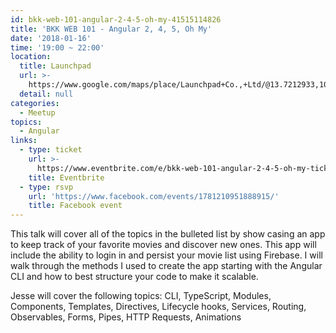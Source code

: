 ```yaml
---
id: bkk-web-101-angular-2-4-5-oh-my-41515114826
title: 'BKK WEB 101 - Angular 2, 4, 5, Oh My'
date: '2018-01-16'
time: '19:00 ~ 22:00'
location:
  title: Launchpad
  url: >-
    https://www.google.com/maps/place/Launchpad+Co.,+Ltd/@13.7212933,100.5236788,19z/data=!3m1!4b1!4m5!3m4!1s0x30e298cdd6e8270d:0x7e9aa39655924697!8m2!3d13.721292!4d100.524226?hl=en
  detail: null
categories:
  - Meetup
topics:
  - Angular
links:
  - type: ticket
    url: >-
      https://www.eventbrite.com/e/bkk-web-101-angular-2-4-5-oh-my-tickets-41515114826
    title: Eventbrite
  - type: rsvp
    url: 'https://www.facebook.com/events/1781210951888915/'
    title: Facebook event
---
```

This talk will cover all of the topics in the bulleted list by show casing an app to keep track of your favorite movies and discover new ones. This app will include the ability to login in and persist your movie list using Firebase. I will walk through the methods I used to create the app starting with the Angular CLI and how to best structure your code to make it scalable.

Jesse will cover the following topics: CLI, TypeScript, Modules, Components, Templates, Directives, Lifecycle hooks, Services, Routing, Observables, Forms, Pipes, HTTP Requests, Animations
